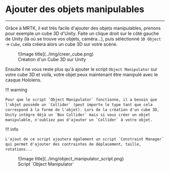 # Ajouter des objets manipulables

***

Grâce à MRTK, il est très facile d'ajouter des objets manipulables, prenons pour exemple un cube 3D d'Unity. Faite un clique droit sur le côté gauche de Unity (là où se trouve vos objets, caméra...), puis séléctionné `3D Object` &rarr; `Cube`, cela créera alors un cube 3D sur votre scène.

<figure markdown="span">
    ![Image title](../img/creer_cube.png)
    <figcaption>Création d'un Cube 3D sur Unity</figcaption>
</figure>

Ensuite il ne vous reste plus qu'à ajouter le script `Object Manipulator` sur votre cube 3D et voilà, votre objet peux maintenant être manipulé avec le casque Hololens. 

!!! warning

    Pour que le script `Object Manipulator` fonctionne, il a besoin que l'objet possède un `Collider` (peut importe le type tant que cela correspond à la forme de l'objet). Lors de la création d'un cube 3D, Unity intègre déjà un `Box Collider` mais si vous créer un objet manipulable, n'oubliez pas d'ajouter un `Collider` à votre objet.

!!! info

    L'ajout de ce script ajoutera également un script `Constraint Manager` qui permet d'ajouter des contraintes de déplacement, taille, rotations...

<figure markdown="span">
    ![Image title](../img/object_manipulator_script.png)
    <figcaption>Script `Object Manipulator`</figcaption>
</figure>